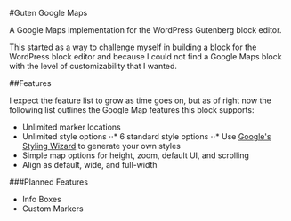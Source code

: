 #Guten Google Maps

A Google Maps implementation for the WordPress Gutenberg block editor.

This started as a way to challenge myself in building a block for the WordPress block editor and because I could not find a Google Maps block with the level of customizability that I wanted.

##Features

I expect the feature list to grow as time goes on, but as of right now the following list outlines the Google Map features this block supports:

* Unlimited marker locations
* Unlimited style options
⋅⋅* 6 standard style options
⋅⋅* Use [Google's Styling Wizard](https://mapstyle.withgoogle.com/) to generate your own styles
* Simple map options for height, zoom, default UI, and scrolling
* Align as default, wide, and full-width

###Planned Features

* Info Boxes
* Custom Markers